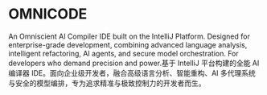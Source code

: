 # OMNICODE
An Omniscient AI Compiler IDE built on the IntelliJ Platform. Designed for enterprise-grade development, combining advanced language analysis, intelligent refactoring, AI agents, and secure model orchestration. For developers who demand precision and power.基于 IntelliJ 平台构建的全能 AI 编译器 IDE。面向企业级开发者，融合高级语言分析、智能重构、AI 多代理系统与安全的模型编排，专为追求精准与极致控制力的开发者而生。
